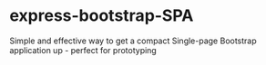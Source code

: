 # express-bootstrap-SPA
Simple and effective way to get a compact Single-page Bootstrap application up - perfect for prototyping
